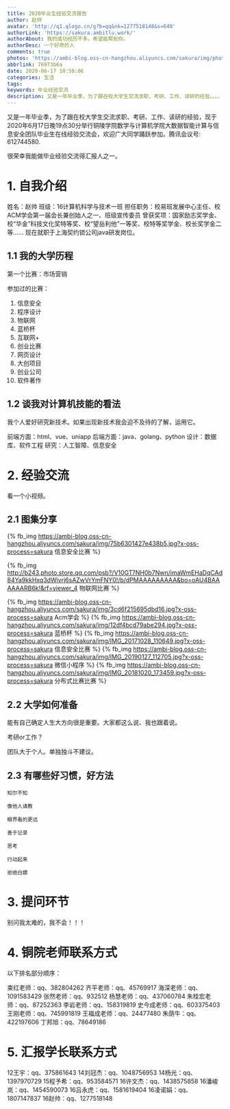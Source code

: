 ```yaml
---
title: 2020毕业生经验交流报告
author: 赵帅
avatar: 'http://q1.qlogo.cn/g?b=qq&nk=1277518148&s=640'
authorLink: 'https://sakura.ambitlu.work/'
authorAbout: 我的成功经历不多。希望能帮到你。
authorDesc: 一个好奇的人
comments: true
photos: 'https://ambi-blog.oss-cn-hangzhou.aliyuncs.com/sakura/img/photo-of-woman-on-wearing-brown-floral-dress-2695266.jpg?x-oss-process=sakura'
abbrlink: 76973b6a
date: 2020-06-17 10:58:06
categories: 生活
tags:
keywords: 毕业经验交流
description: 又是一年毕业季，为了跟在校大学生交流求职、考研、工作、读研的经验。。。。
---
```


又是一年毕业季，为了跟在校大学生交流求职、考研、工作、读研的经验，现于2020年6月17日晚19点30分举行铜陵学院数学与计算机学院大数据智能计算与信息安全团队毕业生在线经验交流会，欢迎广大同学踊跃参加。腾讯会议号: 612744580. 

很荣幸我能做毕业经验交流得汇报人之一。

# 1. 自我介绍

姓名：赵帅
班级：16计算机科学与技术一班
担任职务：校易班发展中心主任、校ACM学会第一届会长兼创始人之一、班级宣传委员
曾获奖项：国家励志奖学金、校“华金”科技文化奖特等奖、校“望岳利他”一等奖、校特等奖学金、校长奖学金二等......
现在就职于上海契约锁公司java研发岗位。

## 1.1 我的大学历程

第一个比赛：市场营销

参加过的比赛：
1. 信息安全
2. 程序设计
3. 物联网
4. 蓝桥杯
5. 互联网+
6. 创业比赛
7. 网页设计
8. 大创项目
9. 创业公司
10. 软件著作

## 1.2 谈我对计算机技能的看法

我个人爱好研究新技术。如果出现新技术我会迫不及待的了解，运用它。

前端方面：html、vue、uniapp
后端方面：java、golang、python
设计：数据库、软件工程
研究：人工智障、信息安全

# 2. 经验交流

看一个小视频。

## 2.1 图集分享

{% fb_img https://ambi-blog.oss-cn-hangzhou.aliyuncs.com/sakura/img/75b6301427e438b5.jpg?x-oss-process=sakura 信息安全比赛 %}

{% fb_img http://b243.photo.store.qq.com/psb?/V10GT7NH0b7Nwn/imaWmEHaDqCAd84Ya9kkHxq3dWivrj6sAZwVrYmFNY0!/b/dPMAAAAAAAAA&bo=oAU4BAAAAAARB6k!&rf=viewer_4 物联网比赛 %}

{% fb_img https://ambi-blog.oss-cn-hangzhou.aliyuncs.com/sakura/img/3cd6f215695dbd16.jpg?x-oss-process=sakura  Acm学会 %}
{% fb_img https://ambi-blog.oss-cn-hangzhou.aliyuncs.com/sakura/img/12df4bcd79abe294.jpg?x-oss-process=sakura 蓝桥杯 %}
{% fb_img https://ambi-blog.oss-cn-hangzhou.aliyuncs.com/sakura/img/IMG_20171028_110649.jpg?x-oss-process=sakura 信息安全比赛 %}
{% fb_img https://ambi-blog.oss-cn-hangzhou.aliyuncs.com/sakura/img/IMG_20190127_112705.jpg?x-oss-process=sakura 微信小程序 %}
{% fb_img https://ambi-blog.oss-cn-hangzhou.aliyuncs.com/sakura/img/IMG_20181020_173459.jpg?x-oss-process=sakura 分布式比赛比赛 %}

## 2.2 大学如何准备

能有自己确定人生大方向很是重要。大家都这么说、我也跟着说。

考研or工作？

团队大于个人。单独独斗不建议。



## 2.3 有哪些好习惯，好方法

``知尔不知``

``像他人请教``

``眼界看的更远`` 

``善于记录``

``思考``

``行动起来``

``拒绝白嫖``

# 3. 提问环节

别问我太难的，我不会！！！



# 4. 铜院老师联系方式

以下排名部分顺序：

束红老师：qq、382804262
齐平老师：qq、45769917
海深老师：qq、1091583429
张然老师：qq、932512
杨慧老师：qq、437060784
朱桂宏老师：qq、87252363
李岩老师：qq、158319819
史今成老师：qq、603375403
王刚老师：qq、745991819
王福成老师：qq、24477480
朱荫牛：qq、422197606
丁邦旭：qq、78649186

# 5. 汇报学长联系方式

12王宇：qq、375861643
14刘冠杰：qq、1048756953
14杨光：qq、1397970729
15程予希：qq、953584571
16许文杰：qq、1438575858
16潘峻岚：qq、1454590073
16吕永虎：qq、1581619404
16凌诺娟：qq、1807147837
16赵帅：qq、1277518148